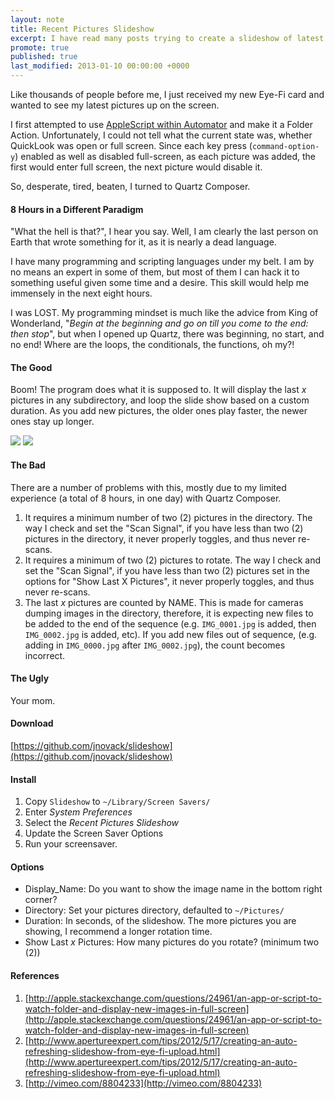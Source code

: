 ```yaml
---
layout: note
title: Recent Pictures Slideshow
excerpt: I have read many posts trying to create a slideshow of latest pictures for weddings, birthdays, funerals, etc from people with a Eye-Fi card in their camera. None of them have done it right, this is my attempt, and it works better than the others.  
promote: true
published: true
last_modified: 2013-01-10 00:00:00 +0000
---
```

Like thousands of people before me, I just received my new Eye-Fi card and wanted to see my latest pictures up on the screen. 

I first attempted to use [AppleScript within Automator](http://apple.stackexchange.com/questions/24961/an-app-or-script-to-watch-folder-and-display-new-images-in-full-screen) and make it a Folder Action.  Unfortunately, I could not tell what the current state was, whether QuickLook was open or full screen.  Since each key press (```command-option-y```) enabled as well as disabled full-screen, as each picture was added, the first would enter full screen, the next picture would disable it.

So, desperate, tired, beaten, I turned to Quartz Composer.

#### 8 Hours in a Different Paradigm

"What the hell is that?", I hear you say.  Well, I am clearly the last person on Earth that wrote something for it, as it is nearly a dead language.

I have many programming and scripting languages under my belt.  I am by no means an expert in some of them, but most of them I can hack it to something useful given some time and a desire. This skill would help me immensely in the next eight hours.

I was LOST. My programming mindset is much like the advice from King of Wonderland, "_Begin at the beginning and go on till you come to the end: then stop_", but when I opened up Quartz, there was beginning, no start, and no end!  Where are the loops, the conditionals, the functions, oh my?!

#### The Good

Boom! The program does what it is supposed to. It will display the last _x_ pictures in any subdirectory, and loop the slide show based on a custom duration.  As you add new pictures, the older ones play faster, the newer ones stay up longer.

<img src="https://dl.dropbox.com/u/186154/slideshowsample.png">

<img src="https://dl.dropbox.com/u/186154/slideshow.png">

#### The Bad

There are a number of problems with this, mostly due to my limited experience (a total of 8 hours, in one day) with Quartz Composer.

 1. It requires a minimum number of two (2) pictures in the directory.  The way I check and set the "Scan Signal", if you have less than two (2) pictures in the directory, it never properly toggles, and thus never re-scans.
 2. It requires a minimum of two (2) pictures to rotate. The way I check and set the "Scan Signal", if you have less than two (2) pictures set in the options for "Show Last X Pictures", it never properly toggles, and thus never re-scans.
 3. The last _x_ pictures are counted by NAME. This is made for cameras dumping images in the directory, therefore, it is expecting new files to be added to the end of the sequence (e.g. ```IMG_0001.jpg``` is added, then ```IMG_0002.jpg``` is added, etc). If you add new files out of sequence, (e.g. adding in ```IMG_0000.jpg``` after ```IMG_0002.jpg```), the count becomes incorrect.

#### The Ugly

Your mom.

#### Download

[https://github.com/jnovack/slideshow](https://github.com/jnovack/slideshow)

#### Install

 1. Copy ```Slideshow``` to ```~/Library/Screen Savers/```
 2. Enter *System Preferences*
 3. Select the *Recent Pictures Slideshow*
 4. Update the Screen Saver Options
 5. Run your screensaver.

#### Options

 * Display_Name: Do you want to show the image name in the bottom right corner?
 * Directory: Set your pictures directory, defaulted to ```~/Pictures/```
 * Duration: In seconds, of the slideshow.  The more pictures you are showing, I recommend a longer rotation time.
 * Show Last _x_ Pictures:  How many pictures do you rotate? (minimum two (2))

#### References

 1. [http://apple.stackexchange.com/questions/24961/an-app-or-script-to-watch-folder-and-display-new-images-in-full-screen](http://apple.stackexchange.com/questions/24961/an-app-or-script-to-watch-folder-and-display-new-images-in-full-screen)
 2. [http://www.apertureexpert.com/tips/2012/5/17/creating-an-auto-refreshing-slideshow-from-eye-fi-upload.html](http://www.apertureexpert.com/tips/2012/5/17/creating-an-auto-refreshing-slideshow-from-eye-fi-upload.html)
 3. [http://vimeo.com/8804233](http://vimeo.com/8804233)

